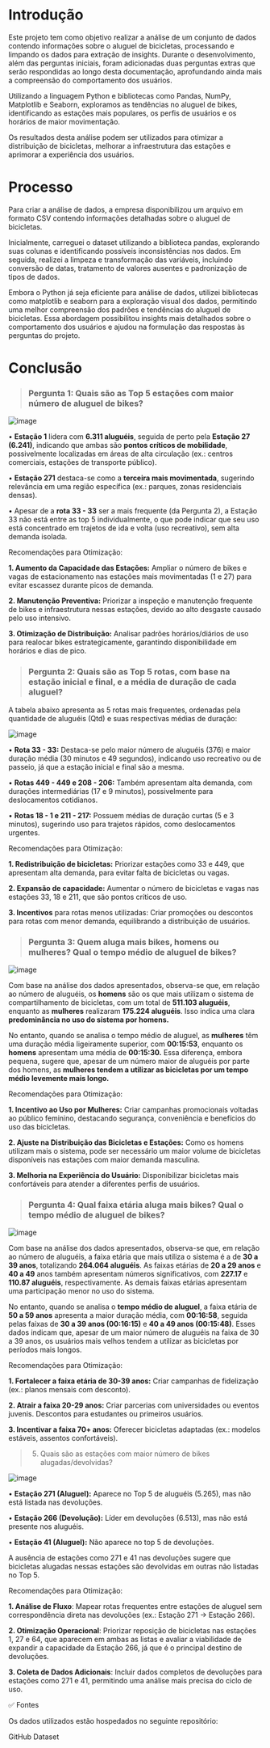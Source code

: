# Introdução
Este projeto tem como objetivo realizar a análise de um conjunto de dados contendo informações sobre o aluguel de bicicletas, processando e limpando os dados para extração de insights. Durante o desenvolvimento, além das perguntas iniciais, foram adicionadas duas perguntas extras que serão respondidas ao longo desta documentação, aprofundando ainda mais a compreensão do comportamento dos usuários.

Utilizando a linguagem Python e bibliotecas como Pandas, NumPy, Matplotlib e Seaborn, exploramos as tendências no aluguel de bikes, identificando as estações mais populares, os perfis de usuários e os horários de maior movimentação.

Os resultados desta análise podem ser utilizados para otimizar a distribuição de bicicletas, melhorar a infraestrutura das estações e aprimorar a experiência dos usuários.

# Processo
Para criar a análise de dados, a empresa disponibilizou um arquivo em formato CSV contendo informações detalhadas sobre o aluguel de bicicletas.

Inicialmente, carreguei o dataset utilizando a biblioteca pandas, explorando suas colunas e identificando possíveis inconsistências nos dados. Em seguida, realizei a limpeza e transformação das variáveis, incluindo conversão de datas, tratamento de valores ausentes e padronização de tipos de dados.

Embora o Python já seja eficiente para análise de dados, utilizei bibliotecas como matplotlib e seaborn para a exploração visual dos dados, permitindo uma melhor compreensão dos padrões e tendências do aluguel de bicicletas. Essa abordagem possibilitou insights mais detalhados sobre o comportamento dos usuários e ajudou na formulação das respostas às perguntas do projeto.

# Conclusão

> ### Pergunta 1: Quais são as Top 5 estações com maior número de aluguel de bikes?

![image](https://github.com/user-attachments/assets/dcf2916a-b7bf-44e9-b8a9-db77d2541ee6)

• **Estação 1** lidera com **6.311 aluguéis**, seguida de perto pela **Estação 27 (6.241)**, indicando que ambas são **pontos críticos de mobilidade**, possivelmente localizadas em áreas de alta circulação (ex.: centros comerciais, estações de transporte público).

• **Estação 271** destaca-se como a **terceira mais movimentada**, sugerindo relevância em uma região específica (ex.: parques, zonas residenciais densas).

• Apesar de a **rota 33 - 33** ser a mais frequente (da Pergunta 2), a Estação 33 não está entre as top 5 individualmente, o que pode indicar que seu uso está concentrado em trajetos de ida e volta (uso recreativo), sem alta demanda isolada.

Recomendações para Otimização:

**1. Aumento da Capacidade das Estações:**
Ampliar o número de bikes e vagas de estacionamento nas estações mais movimentadas (1 e 27) para evitar escassez durante picos de demanda.

**2. Manutenção Preventiva:**
Priorizar a inspeção e manutenção frequente de bikes e infraestrutura nessas estações, devido ao alto desgaste causado pelo uso intensivo.

**3. Otimização de Distribuição:**
Analisar padrões horários/diários de uso para realocar bikes estrategicamente, garantindo disponibilidade em horários e dias de pico.

> ### Pergunta 2: Quais são as Top 5 rotas, com base na estação inicial e final, e a média de duração de cada aluguel?

A tabela abaixo apresenta as 5 rotas mais frequentes, ordenadas pela quantidade de aluguéis (Qtd) e suas respectivas médias de duração:

![image](https://github.com/user-attachments/assets/c5162ffb-2acb-42ad-b368-50d34437c8de)

• **Rota 33 - 33:** Destaca-se pelo maior número de aluguéis (376) e maior duração média (30 minutos e 49 segundos), indicando uso recreativo ou de passeio, já que a estação inicial e final são a mesma.

• **Rotas 449 - 449 e 208 - 206:** Também apresentam alta demanda, com durações intermediárias (17 e 9 minutos), possivelmente para deslocamentos cotidianos.

• **Rotas 18 - 1 e 211 - 217:** Possuem médias de duração curtas (5 e 3 minutos), sugerindo uso para trajetos rápidos, como deslocamentos urgentes.

Recomendações para Otimização:

**1. Redistribuição de bicicletas:** Priorizar estações como 33 e 449, que apresentam alta demanda, para evitar falta de bicicletas ou vagas.

**2. Expansão de capacidade:** Aumentar o número de bicicletas e vagas nas estações 33, 18 e 211, que são pontos críticos de uso.

**3. Incentivos** para rotas menos utilizadas: Criar promoções ou descontos para rotas com menor demanda, equilibrando a distribuição de usuários.

> ### Pergunta 3: Quem aluga mais bikes, homens ou mulheres? Qual o tempo médio de aluguel de bikes?

![image](https://github.com/user-attachments/assets/ac838f75-98be-4dfb-ba51-fc7d833728f8)

Com base na análise dos dados apresentados, observa-se que, em relação ao número de aluguéis, os **homens** são os que mais utilizam o sistema de compartilhamento de bicicletas, com um total de **511.103 aluguéis**, enquanto as **mulheres** realizaram **175.224 aluguéis**. Isso indica uma clara **predominância no uso do sistema por homens.**

No entanto, quando se analisa o tempo médio de aluguel, as **mulheres** têm uma duração média ligeiramente superior, com **00:15:53**, enquanto os **homens** apresentam uma média de **00:15:30.** Essa diferença, embora pequena, sugere que, apesar de um número maior de aluguéis por parte dos homens, as **mulheres tendem a utilizar as bicicletas por um tempo médio levemente mais longo.**

Recomendações para Otimização:

**1. Incentivo ao Uso por Mulheres:** Criar campanhas promocionais voltadas ao público feminino, destacando segurança, conveniência e benefícios do uso das bicicletas.

**2. Ajuste na Distribuição das Bicicletas e Estações:** Como os homens utilizam mais o sistema, pode ser necessário um maior volume de bicicletas disponíveis nas estações com maior demanda masculina.

**3. Melhoria na Experiência do Usuário:** Disponibilizar bicicletas mais confortáveis para atender a diferentes perfis de usuários.

> ### Pergunta 4: Qual faixa etária aluga mais bikes? Qual o tempo médio de aluguel de bikes?

![image](https://github.com/user-attachments/assets/43cd5467-ee7c-464c-9de3-ee68c17582a1)

Com base na análise dos dados apresentados, observa-se que, em relação ao número de aluguéis, a faixa etária que mais utiliza o sistema é a de **30 a 39 anos**, totalizando **264.064 aluguéis**. As faixas etárias de **20 a 29 anos** e **40 a 49** anos também apresentam números significativos, com **227.17** e **110.87 aluguéis**, respectivamente. As demais faixas etárias apresentam uma participação menor no uso do sistema.

No entanto, quando se analisa o **tempo médio de aluguel**, a faixa etária de **50 a 59 anos** apresenta a maior duração média, com **00:16:58**, seguida pelas faixas de **30 a 39 anos (00:16:15)** e **40 a 49 anos (00:15:48)**. Esses dados indicam que, apesar de um maior número de aluguéis na faixa de 30 a 39 anos, os usuários mais velhos tendem a utilizar as bicicletas por períodos mais longos.

Recomendações para Otimização:

**1. Fortalecer a faixa etária de 30-39 anos:** Criar campanhas de fidelização (ex.: planos mensais com desconto).

**2. Atrair a faixa 20-29 anos:** Criar parcerias com universidades ou eventos juvenis. Descontos para estudantes ou primeiros usuários.

**3. Incentivar a faixa 70+ anos:** Oferecer bicicletas adaptadas (ex.: modelos estáveis, assentos confortáveis).

> 5. Quais são as estações com maior número de bikes alugadas/devolvidas?

![image](https://github.com/user-attachments/assets/457113b0-bfc8-47cb-9e26-72d4b7639c5b)

• **Estação 271 (Aluguel):** Aparece no Top 5 de aluguéis (5.265), mas não está listada nas devoluções.

• **Estação 266 (Devolução):** Líder em devoluções (6.513), mas não está presente nos aluguéis.

• **Estação 41 (Aluguel):** Não aparece no top 5 de devoluções.

A ausência de estações como 271 e 41 nas devoluções sugere que bicicletas alugadas nessas estações são devolvidas em outras não listadas no Top 5.  

Recomendações para Otimização:

**1. Análise de Fluxo**: Mapear rotas frequentes entre estações de aluguel sem correspondência direta nas devoluções (ex.: Estação 271 → Estação 266). 

**2. Otimização Operacional**: Priorizar reposição de bicicletas nas estações 1, 27 e 64, que aparecem em ambas as listas e avaliar a viabilidade de expandir a capacidade da Estação 266, já que é o principal destino de devoluções.  

**3. Coleta de Dados Adicionais**: Incluir dados completos de devoluções para estações como 271 e 41, permitindo uma análise mais precisa do ciclo de uso.  









✅ Fontes

Os dados utilizados estão hospedados no seguinte repositório:

GitHub Dataset
